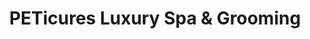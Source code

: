 ---
title: "PETicures Luxury Spa & Grooming"
url: /holmdel/peticures-luxury-spa-und-grooming/
shop: Tiersalon
---